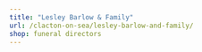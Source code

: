 ```yaml
---
title: "Lesley Barlow & Family"
url: /clacton-on-sea/lesley-barlow-and-family/
shop: funeral directors
---
```

